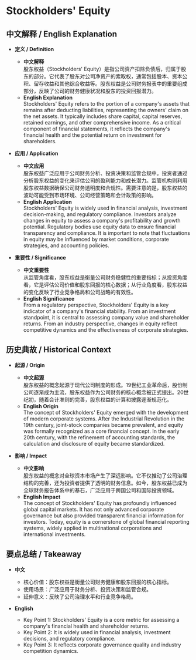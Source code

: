 # Stockholders' Equity

## 中文解释 / English Explanation

* **定义 / Definition**  
  - **中文解释**  
    股东权益（Stockholders' Equity）是指公司资产扣除负债后，归属于股东的部分。它代表了股东对公司净资产的索取权，通常包括股本、资本公积、留存收益和其他综合收益等。股东权益是公司财务报表中的重要组成部分，反映了公司的财务健康状况和股东的投资回报潜力。  
  - **English Explanation**  
    Stockholders' Equity refers to the portion of a company's assets that remains after deducting liabilities, representing the owners' claim on the net assets. It typically includes share capital, capital reserves, retained earnings, and other comprehensive income. As a critical component of financial statements, it reflects the company's financial health and the potential return on investment for shareholders.

* **应用 / Application**  
  - **中文应用**  
    股东权益广泛应用于公司财务分析、投资决策和监管合规中。投资者通过分析股东权益的变化来评估公司的盈利能力和成长潜力。监管机构则利用股东权益数据确保公司财务透明度和合规性。需要注意的是，股东权益的波动可能受到市场环境、公司经营策略和会计政策的影响。  
  - **English Application**  
    Stockholders' Equity is widely used in financial analysis, investment decision-making, and regulatory compliance. Investors analyze changes in equity to assess a company's profitability and growth potential. Regulatory bodies use equity data to ensure financial transparency and compliance. It is important to note that fluctuations in equity may be influenced by market conditions, corporate strategies, and accounting policies.

* **重要性 / Significance**  
  - **中文重要性**  
    从监管角度看，股东权益是衡量公司财务稳健性的重要指标；从投资角度看，它是评估公司价值和股东回报的核心数据；从行业角度看，股东权益的变化反映了行业竞争格局和公司战略的有效性。  
  - **English Significance**  
    From a regulatory perspective, Stockholders' Equity is a key indicator of a company's financial stability. From an investment standpoint, it is central to assessing company value and shareholder returns. From an industry perspective, changes in equity reflect competitive dynamics and the effectiveness of corporate strategies.

## 历史典故 / Historical Context

* **起源 / Origin**  
  - **中文起源**  
    股东权益的概念起源于现代公司制度的形成。19世纪工业革命后，股份制公司逐渐成为主流，股东权益作为公司财务的核心概念被正式提出。20世纪初，随着会计准则的完善，股东权益的计算和披露逐渐规范化。  
  - **English Origin**  
    The concept of Stockholders' Equity emerged with the development of modern corporate systems. After the Industrial Revolution in the 19th century, joint-stock companies became prevalent, and equity was formally recognized as a core financial concept. In the early 20th century, with the refinement of accounting standards, the calculation and disclosure of equity became standardized.

* **影响 / Impact**  
  - **中文影响**  
    股东权益的概念对全球资本市场产生了深远影响。它不仅推动了公司治理结构的完善，还为投资者提供了透明的财务信息。如今，股东权益已成为全球财务报告体系中的基石，广泛应用于跨国公司和国际投资领域。  
  - **English Impact**  
    The concept of Stockholders' Equity has profoundly influenced global capital markets. It has not only advanced corporate governance but also provided transparent financial information for investors. Today, equity is a cornerstone of global financial reporting systems, widely applied in multinational corporations and international investments.

## 要点总结 / Takeaway

* **中文**  
  - 核心价值：股东权益是衡量公司财务健康和股东回报的核心指标。  
  - 使用场景：广泛应用于财务分析、投资决策和监管合规。  
  - 延伸意义：反映了公司治理水平和行业竞争格局。  

* **English**  
  - Key Point 1: Stockholders' Equity is a core metric for assessing a company's financial health and shareholder returns.  
  - Key Point 2: It is widely used in financial analysis, investment decisions, and regulatory compliance.  
  - Key Point 3: It reflects corporate governance quality and industry competition dynamics.